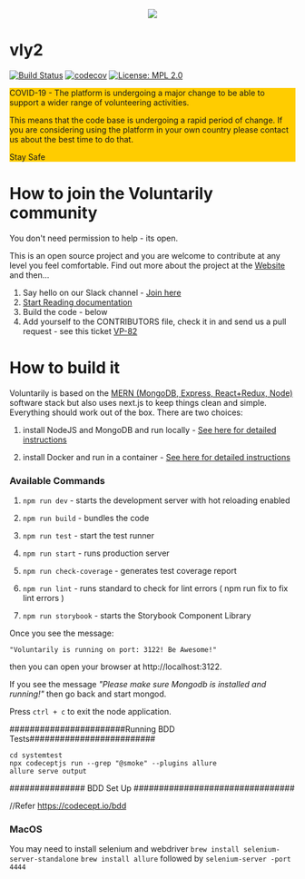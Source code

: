 <p align="center">
  <img src="https://i.imgur.com/aFjiS0u.png">
</p>

# vly2
[![Build Status](https://github.com/voluntarily/vly2/workflows/push/badge.svg)](https://github.com/voluntarily/vly2/actions)
[![codecov](https://codecov.io/gh/voluntarily/vly2/branch/master/graph/badge.svg)](https://codecov.io/gh/voluntarily/vly2)
[![License: MPL 2.0](https://img.shields.io/badge/License-MPL%202.0-brightgreen.svg)](https://opensource.org/licenses/MPL-2.0)

<div style="background-color: rgb(255, 204, 0)">
COVID-19 - The platform is undergoing a major change to be able to support a wider range of volunteering activities.

This means that the code base is undergoing a rapid period of change.  If you are considering using the platform in your own country please contact us about the best time to do that. 

Stay Safe
</div>

# How to join the Voluntarily community
You don't need permission to help - its open.

This is an open source project and you are welcome to contribute at any level you feel comfortable.
Find out more about the project at the [Website](http://voluntarily.nz) and then...

1. Say hello on our Slack channel - [Join here](https://blog.voluntarily.nz/get-involved)
2. [Start Reading documentation](https://voluntarily.atlassian.net/wiki/spaces/VP/overview)
3. Build the code - below
4. Add yourself to the CONTRIBUTORS file, check it in and send us a pull request - see this ticket [VP-82](https://voluntarily.atlassian.net/browse/VP-82)

# How to build it

Voluntarily is based on the [MERN (MongoDB, Express, React+Redux, Node)](http://mern.io/) software stack but also uses next.js to keep things clean and simple. Everything should work out of the box. There are two choices:

1. install NodeJS and MongoDB and run locally - [See here for detailed instructions](
   "Instructions")

2. install Docker and run in a container - [See here for detailed instructions](https://github.com/voluntarily/vly2/blob/master/docs/Docker.md "Instructions")

### Available Commands

1. `npm run dev` - starts the development server with hot reloading enabled

2. `npm run build` - bundles the code

3. `npm run test` - start the test runner

4. `npm run start` - runs production server

5. `npm run check-coverage` - generates test coverage report

6. `npm run lint` - runs standard to check for lint errors ( npm run fix to fix lint errors )

7. `npm run storybook` - starts the Storybook Component Library


Once you see the message: 

    "Voluntarily is running on port: 3122! Be Awesome!" 

then you can open your browser at http://localhost:3122.

If you see the message _"Please make sure Mongodb is installed and running!"_  then go back and start mongod.

Press `ctrl + c` to exit the node application.

#######################Running BDD Tests#########################

    cd systemtest
    npx codeceptjs run --grep "@smoke" --plugins allure   
    allure serve output



############### BDD Set Up ################################ 

//Refer https://codecept.io/bdd

### MacOS
You may need to install selenium and webdriver
`brew install selenium-server-standalone`
`brew install allure`
followed by
`selenium-server -port 4444`


